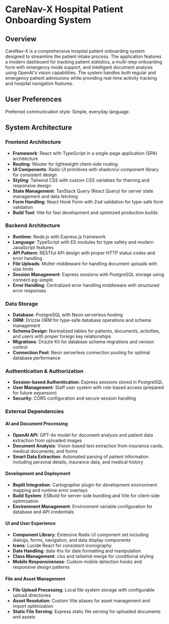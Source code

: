 # CareNav-X Hospital Patient Onboarding System

## Overview

CareNav-X is a comprehensive hospital patient onboarding system designed to streamline the patient intake process. The application features a modern dashboard for tracking patient statistics, a multi-step onboarding form with emergency mode support, and intelligent document analysis using OpenAI's vision capabilities. The system handles both regular and emergency patient admissions while providing real-time activity tracking and hospital navigation features.

## User Preferences

Preferred communication style: Simple, everyday language.

## System Architecture

### Frontend Architecture
- **Framework**: React with TypeScript in a single-page application (SPA) architecture
- **Routing**: Wouter for lightweight client-side routing
- **UI Components**: Radix UI primitives with shadcn/ui component library for consistent design
- **Styling**: Tailwind CSS with custom CSS variables for theming and responsive design
- **State Management**: TanStack Query (React Query) for server state management and data fetching
- **Form Handling**: React Hook Form with Zod validation for type-safe form validation
- **Build Tool**: Vite for fast development and optimized production builds

### Backend Architecture
- **Runtime**: Node.js with Express.js framework
- **Language**: TypeScript with ES modules for type safety and modern JavaScript features
- **API Pattern**: RESTful API design with proper HTTP status codes and error handling
- **File Uploads**: Multer middleware for handling document uploads with size limits
- **Session Management**: Express sessions with PostgreSQL storage using connect-pg-simple
- **Error Handling**: Centralized error handling middleware with structured error responses

### Data Storage
- **Database**: PostgreSQL with Neon serverless hosting
- **ORM**: Drizzle ORM for type-safe database operations and schema management
- **Schema Design**: Normalized tables for patients, documents, activities, and users with proper foreign key relationships
- **Migrations**: Drizzle Kit for database schema migrations and version control
- **Connection Pool**: Neon serverless connection pooling for optimal database performance

### Authentication & Authorization
- **Session-based Authentication**: Express sessions stored in PostgreSQL
- **User Management**: Staff user system with role-based access (prepared for future expansion)
- **Security**: CORS configuration and secure session handling

### External Dependencies

#### AI and Document Processing
- **OpenAI API**: GPT-4o model for document analysis and patient data extraction from uploaded images
- **Document Analysis**: Vision-based text extraction from insurance cards, medical documents, and forms
- **Smart Data Extraction**: Automated parsing of patient information including personal details, insurance data, and medical history

#### Development and Deployment
- **Replit Integration**: Cartographer plugin for development environment mapping and runtime error overlays
- **Build System**: ESBuild for server-side bundling and Vite for client-side optimization
- **Environment Management**: Environment variable configuration for database and API credentials

#### UI and User Experience
- **Component Library**: Extensive Radix UI component set including dialogs, forms, navigation, and data display components
- **Icons**: Lucide React for consistent iconography
- **Date Handling**: date-fns for date formatting and manipulation
- **Class Management**: clsx and tailwind-merge for conditional styling
- **Mobile Responsiveness**: Custom mobile detection hooks and responsive design patterns

#### File and Asset Management
- **File Upload Processing**: Local file system storage with configurable upload directories
- **Asset Resolution**: Custom Vite aliases for asset management and import optimization
- **Static File Serving**: Express static file serving for uploaded documents and assets